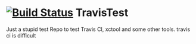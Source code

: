 [![Build Status](https://api.travis-ci.org/cakl/TravisTest.png?branch=master,development)](https://travis-ci.org/cakl/TravisTest)
TravisTest
==========
Just a stupid test Repo to test Travis CI, xctool and some other tools. 
travis ci is difficult
